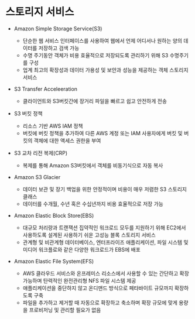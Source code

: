 # 스토리지 서비스

* Amazon Simple Storage Service(S3)
  * 단순한 웹 서비스 인터페이스를 사용하여 웹에서 언제 어디서나 원하는 양의 데이터를 저장하고 검색 가능
  * 수명 주기동안 객체가 비용 효율적으로 저장되도록 관리하기 위해 S3 수명주기를 구성
  * 업계 최고의 확장성과 데이터 가용성 및 보안과 성능을 제공하는 객체 스토리지 서비스
* S3 Transfer Acceleeration 
  * 클라이언트와 S3버킷간에 장거리 파일을 빠르고 쉽고 안전하게 전송
* S3 버킷 정책
  * 리소스 기반 AWS IAM 정책
  * 버킷에 버킷 정책을 추가하여 다른 AWS 계정 또는 IAM 사용자에게 버킷 및 버킷의 객체에 대한 액세스 권한을 부여
* S3 교차 리전 복제(CRP)
  * 복제를 통해 Amazon S3버킷에서 객체를 비동기식으로 자동 복사
* Amazon S3 Glacier
  * 데이터 보관 및 장기 백업을 위한 안정적이며 비용이 매우 저렴한 S3 스토리지 클래스
  * 데이터를 수개월, 수년 혹은 수십년까지 비용 효율적으로 저장 가능
  
* Amazon Elastic Block Store(EBS)
  * 대규모 처리량과 트랜잭션 집약적인 워크로드 모두를 지원하기 위해 EC2에서 사용하도록 설계된 사용하기 쉬운 고성능 블록 스토리지 서비스
  * 관계형 및 비관계형 데이터베이스, 엔터프라이즈 애플리케이션, 파일 시스템 및 미디어 워크플로와 같은 다양한 워크로드가 EBS에 배포
* Amazon Elastic File System(EFS)
  * AWS 클라우드 서비스와 온프레미스 리소스에서 사용할 수 있는 간단하고 확장 가능하며 탄력적인 완전관리형 NFS 파일 시스템 제공
  * 애플리케이션을 중단하지 않고 온디맨드 방식으로 페타바이트 규모까지 확장하도록 구축
  * 파일을 추가하고 제거할 때 자동으로 확장하고 축소하며 확장 규모에 맞게 용량을 프로비저닝 및 관리할 필요가 없음
